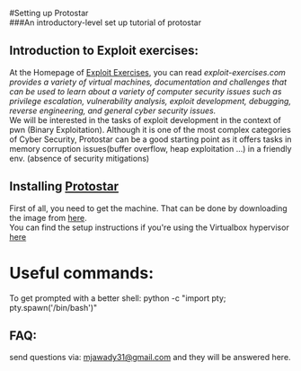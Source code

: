 #Setting up Protostar   
###An introductory-level set up tutorial of protostar  
  


## Introduction to Exploit exercises:  
At the Homepage of [Exploit Exercises](https://exploit-exercises.lains.space/), you can read *exploit-exercises.com provides a variety of virtual machines, documentation and challenges that can be used to learn about a variety of computer security issues such as privilege escalation, vulnerability analysis, exploit development, debugging, reverse engineering, and general cyber security issues.*  
We will be interested in the tasks of exploit development in the context of pwn (Binary Exploitation). Although it is one of the most complex categories of Cyber Security, Protostar can be a good starting point as it offers tasks in memory corruption issues(buffer overflow, heap exploitation ...) in a friendly env. (absence of security mitigations)  
  
  

## Installing [Protostar](https://exploit-exercises.lains.space/protostar/)  
First of all, you need to get the machine. That can be done by downloading the image from [here](https://www.vulnhub.com/entry/exploit-exercises-protostar-v2,32/).  
You can find the setup instructions if you're using the Virtualbox hypervisor [here](https://www.instructables.com/id/How-to-install-Linux-on-your-Windows/)  
  

  
# Useful commands:  
To get prompted with a better shell: python -c "import pty; pty.spawn('/bin/bash')"  
  
  
  
## FAQ:  
send questions via: mjawady31@gmail.com and they will be answered here.
